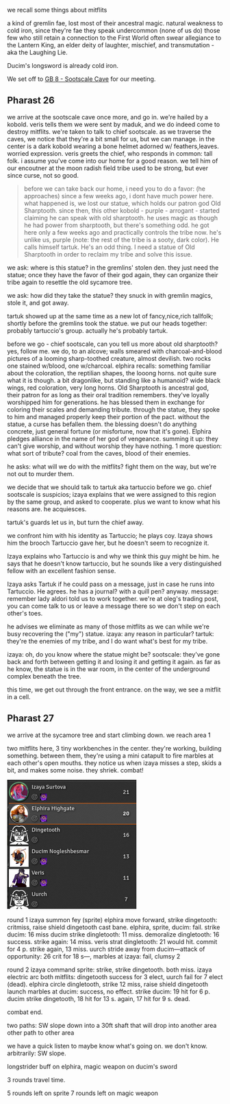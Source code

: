 we recall some things about mitflits

a kind of gremlin fae, lost most of their ancestral magic.
natural weakness to cold iron, since they're fae
they speak undercommon (none of us do)
those few who still retain a connection to the First World often swear allegiance to the Lantern King, an elder deity of laughter, mischief, and transmutation - aka the Laughing Lie.

Ducim's longsword is already cold iron.

We set off to [GB 8 - Sootscale Cave](../Places/Stolen%20Lands/Greenbelt/GB%208%20-%20Sootscale%20Cave.md) for our meeting.
## Pharast 26
we arrive at the sootscale cave once more, and go in.
we're hailed by a kobold. veris tells them we were sent by maduk, and we do indeed come to destroy mitflits.
we're taken to talk to chief sootscale. as we traverse the caves, we notice that they're a bit small for us, but we can manage.
in the center is a dark kobold wearing a bone helmet adorned w/ feathers,leaves. worried expression.
veris greets the chief, who responds in common: tall folk. i assume you've come into our home for a good reason.
we tell him of our encoutner at the moon radish field
tribe used to be strong, but ever since curse, not so good.
> before we can take back our home, i need you to do a favor: (he approaches) since a few weeks ago, i dont have much power here. what happened is, we lost our statue, which holds our patron god Old Sharptooth. since then, this other kobold - purple - arrogant - started claiming he can speak with old sharptooth. he uses magic as though he had power from sharptooth, but there's something odd. he got here only a few weeks ago and practically controls the tribe now. he's unlike us, purple (note: the rest of the tribe is a sooty, dark color). He calls himself tartuk. He's an odd thing. I need a statue of Old Sharptooth in order to reclaim my tribe and solve this issue.

we ask: where is this statue? in the gremlins' stolen den. they just need the statue; once they have the favor of their god again, they can organize their tribe again to resettle the old sycamore tree.

we ask: how did they take the statue? they snuck in with gremlin magics, stole it, and got away.

tartuk showed up at the same time as a new lot of fancy,nice,rich tallfolk; shortly before the gremlins took the statue. we put our heads together: probably tartuccio's group. actually he's probably tartuk.

before we go - chief sootscale, can you tell us more about old sharptooth? yes, follow me. we do, to an alcove; walls smeared with charcoal-and-blood pictures of a looming sharp-toothed creature, almost devilish. two rocks one stained w/blood, one w/charcoal. elphira recalls: something familiar about the coloration, the reptilian shapes, the looong horns. not quite sure what it is though. a bit dragonlike, but standing like a humanoid? wide black wings, red coloration, very long horns. Old Sharptooth is ancestral god, their patron for as long as their oral tradition remembers. they've loyally worshipped him for generations. he has blessed them in exchange for coloring their scales and demanding tribute. through the statue, they spoke to him and managed properly keep their portion of the pact. without the statue, a curse has befallen them. the blessing doesn't do anything concrete, just general fortune (or misfortune, now that it's gone).
Elphira pledges alliance in the name of her god of vengeance.
summing it up: they can't give worship, and without worship they have nothing.
1 more question: what sort of tribute? coal from the caves, blood of their enemies.

he asks: what will we do with the mitflits? fight them on the way, but we're not out to murder them.

we decide that we should talk to tartuk aka tartuccio before we go. chief sootscale is suspicios; izaya explains that we were assigned to this region by the same group, and asked to cooperate. plus we want to know what his reasons are. he acquiesces.

tartuk's guards let us in, but turn the chief away.

we confront him with his identity as Tartuccio; he plays coy. Izaya shows him the brooch Tartuccio gave her, but he doesn't seem to recognize it.

Izaya explains who Tartuccio is and why we think this guy might be him. he says that he doesn't know tartuccio, but he sounds like a very distinguished fellow with an excellent fashion sense.

Izaya asks Tartuk if he could pass on a message, just in case he runs into Tartuccio. He agrees. he has a journal? with a quill pen? anyway. message: remember lady aldori told us to work together. we're at oleg's trading post, you can come talk to us or leave a message there so we don't step on each other's toes.

he advises we eliminate as many of those mitflits as we can while we're busy recovering the ("my") statue. izaya: any reason in particular? tartuk: they're the enemies of my tribe, and I do want what's best for my tribe.

izaya: oh, do you know where the statue might be? sootscale: they've gone back and forth between getting it and losing it and getting it again. as far as he know, the statue is in the war room, in the center of the underground complex beneath the tree.

this time, we get out through the front entrance. on the way, we see a mitflit in a cell.
## Pharast 27
we arrive at the sycamore tree and start climbing down. we reach area 1

two mitflits here, 3 tiny workbenches in the center. they're working, building something. between them, they're using a mini catapult to fire marbles at each other's open mouths. they notice us when izaya misses a step, skids a bit, and makes some noise. they shriek. combat!

![](../Pasted%20image%2020230917233112.png)

round 1
izaya summon fey (sprite)
elphira move forward, strike dingetooth: critmiss, raise shield
dingetooth cast bane. elphira, sprite, ducim: fail. strike ducim: 16 miss
ducim strike dingletooth: 11 miss. demoralize dingletooth: 16 success. strike again: 14 miss.
veris strat dingletooth: 21 would hit. commit for 4 p. strike again, 13 miss.
uurch stride away from ducim—attack of opportunity: 26 crit for 18 s—, marbles at izaya: fail, clumsy 2

round 2
izaya command sprite: strike, strike dingetooth. both miss. izaya electric arc both mitflits: dingetooth success for 3 elect, uurch fail for 7 elect (dead).
elphira circle dingletooth, strike 12 miss, raise shield
dingetooth launch marbles at ducim: success, no effect. strike ducim: 19 hit for 6 p.
ducim strike dingetooth, 18 hit for 13 s. again, 17 hit for 9 s. dead.

combat end.

two paths:
SW slope down into a 30ft shaft that will drop into another area
other path to other area

we have a quick listen to maybe know what's going on. we don't know. arbitrarily: SW slope.

longstrider buff on elphira, magic weapon on ducim's sword

3 rounds travel time.

5 rounds left on sprite
7 rounds left on magic weapon